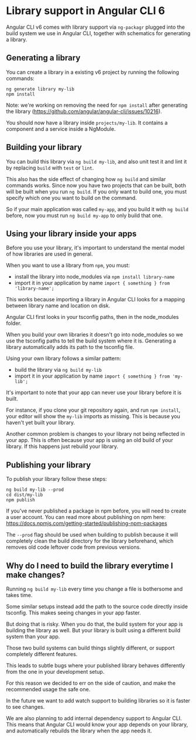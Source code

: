 # Library support in Angular CLI 6

Angular CLI v6 comes with library support via `ng-packagr` plugged into the build system we use in
Angular CLI, together with schematics for generating a library.

## Generating a library

You can create a library in a existing v6 project by running the following commands:

```
ng generate library my-lib
npm install
```

Note: we're working on removing the need for `npm install` after generating the
library (https://github.com/angular/angular-cli/issues/10216).

You should now have a library inside `projects/my-lib`.
It contains a component and a service inside a NgModule.

## Building your library

You can build this library via `ng build my-lib`, and also unit test it and lint it by replacing
`build` with `test` or `lint`.

This also has the side effect of changing how `ng build` and similar commands works.
Since now you have two projects that can be built, both will be built when you run `ng build`.
If you only want to build one, you must specify which one you want to build on the command.

So if your main application was called `my-app`, and you build it with `ng build` before, now
you must run `ng build my-app` to only build that one.

## Using your library inside your apps

Before you use your library, it's important to understand the mental model of how libraries are
used in general.

When you want to use a library from `npm`, you must:

* install the library into node_modules via `npm install library-name`
* import it in your application by name `import { something } from 'library-name';`

This works because importing a library in Angular CLI looks for a mapping between library name
and location on disk.

Angular CLI first looks in your tsconfig paths, then in the node_modules folder.

When you build your own libraries it doesn't go into node_modules so we use the tsconfig paths
to tell the build system where it is.
Generating a library automatically adds its path to the tsconfig file.

Using your own library follows a similar pattern:

* build the library via `ng build my-lib`
* import it in your application by name `import { something } from 'my-lib';`

It's important to note that your app can never use your library before it is built.

For instance, if you clone your git repository again, and run `npm install`, your editor will show
the `my-lib` imports as missing.
This is because you haven't yet built your library.

Another common problem is changes to your library not being reflected in your app.
This is often because your app is using an old build of your library.
If this happens just rebuild your library.

## Publishing your library

To publish your library follow these steps:

```
ng build my-lib --prod
cd dist/my-lib
npm publish
```

If you've never published a package in npm before, you will need to create a user account.
You can read more about publishing on npm here:
https://docs.npmjs.com/getting-started/publishing-npm-packages

The `--prod` flag should be used when building to publish because it will completely clean the build
directory for the library beforehand, which removes old code leftover code from previous versions.

## Why do I need to build the library everytime I make changes?

Running `ng build my-lib` every time you change a file is bothersome and takes time.

Some similar setups instead add the path to the source code directly inside tsconfig.
This makes seeing changes in your app faster.

But doing that is risky.
When you do that, the build system for your app is building the library as well.
But your library is built using a different build system than your app.

Those two build systems can build things slightly different, or support completely different
features.

This leads to subtle bugs where your published library behaves differently from the one in your
development setup.

For this reason we decided to err on the side of caution, and make the recommended usage
the safe one.

In the future we want to add watch support to building libraries so it is faster to see changes.

We are also planning to add internal dependency support to Angular CLI.
This means that Angular CLI would know your app depends on your library, and automatically rebuilds
the library when the app needs it.
